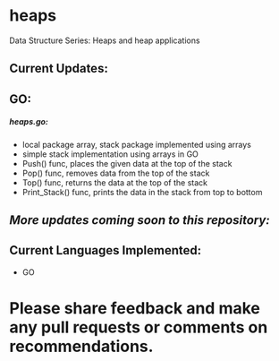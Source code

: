 # heaps
Data Structure Series: Heaps and heap applications

## Current Updates: 

## GO:

##### heaps.go:
* local package array, stack package implemented using arrays
* simple stack implementation using arrays in GO
* Push() func, places the given data at the top of the stack
* Pop() func, removes data from the top of the stack
* Top() func, returns the data at the top of the stack
* Print_Stack() func, prints the data in the stack from top to bottom

## ***More updates coming soon to this repository:*** ###  

## Current Languages Implemented:   
* GO

# Please share feedback and make any pull requests or comments on recommendations.

